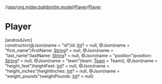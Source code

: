 //[app](../../../index.md)/[org.mjdev.balldontlie.model](../index.md)/[Player](index.md)/[Player](-player.md)

# Player

[androidJvm]\
constructor(@Json(name = &quot;id&quot;)id: [Int](https://kotlinlang.org/api/latest/jvm/stdlib/kotlin/-int/index.html)? = null, @Json(name = &quot;first_name&quot;)firstName: [String](https://kotlinlang.org/api/latest/jvm/stdlib/kotlin/-string/index.html)? = null, @Json(name = &quot;last_name&quot;)lastName: [String](https://kotlinlang.org/api/latest/jvm/stdlib/kotlin/-string/index.html)? = null, @Json(name = &quot;position&quot;)position: [String](https://kotlinlang.org/api/latest/jvm/stdlib/kotlin/-string/index.html)? = null, @Json(name = &quot;team&quot;)team: [Team](../-team/index.md) = Team(), @Json(name = &quot;height_feet&quot;)heightFeet: [Int](https://kotlinlang.org/api/latest/jvm/stdlib/kotlin/-int/index.html)? = null, @Json(name = &quot;height_inches&quot;)heightInches: [Int](https://kotlinlang.org/api/latest/jvm/stdlib/kotlin/-int/index.html)? = null, @Json(name = &quot;weight_pounds&quot;)weightPounds: [Int](https://kotlinlang.org/api/latest/jvm/stdlib/kotlin/-int/index.html)? = null)
